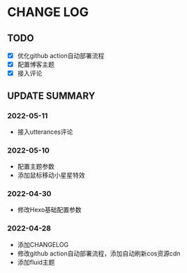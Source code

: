# CHANGE LOG

## TODO
-[x] 优化github action自动部署流程
-[x] 配置博客主题
-[x] 接入评论

## UPDATE SUMMARY

### 2022-05-11
- 接入utterances评论

### 2022-05-10
- 配置主题参数
- 添加鼠标移动小星星特效

### 2022-04-30
- 修改Hexo基础配置参数

### 2022-04-28
- 添加CHANGELOG
- 修改github action自动部署流程，添加自动刷新cos资源cdn
- 添加fluid主题

